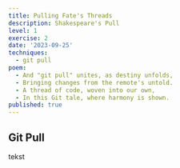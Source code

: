 ```yaml
---
title: Pulling Fate's Threads
description: Shakespeare's Pull
level: 1
exercise: 2
date: '2023-09-25'
techniques:
  - git pull
poem:
  - And "git pull" unites, as destiny unfolds,
  - Bringing changes from the remote's untold.
  - A thread of code, woven into our own,
  - In this Git tale, where harmony is shown.
published: true
---
```


## Git Pull

tekst
